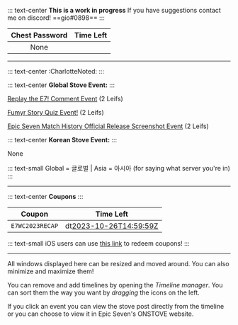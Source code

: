 ::: text-center
**This is a work in progress**
If you have suggestions contact me on discord!
==gio#0898==
:::

|         Chest Password         |                 Time Left                  |
|:------------------------------:|:------------------------------------------:|
|                                      None                                   |

----------------------------------------------------------------------------------------

::: text-center
:CharlotteNoted:
:::

::: text-center
**Global Stove Event:**
:::

[Replay the E7! Comment Event](https://page.onstove.com/epicseven/global/view/9841671) (2 Leifs)

[Fumyr Story Quiz Event!](https://page.onstove.com/epicseven/global/view/9868034) (2 Leifs)

[Epic Seven Match History Official Release Screenshot Event](https://page.onstove.com/epicseven/global/view/9867179) (2 Leifs)

::: text-center
**Korean Stove Event:**
:::


None


::: text-small
Global = 글로벌 | Asia = 아시아 (for saying what server you're in)
:::

----------------------------------------------------------------------------------------

::: text-center
**Coupons**
:::

|            Coupon              |                 Time Left                  |
|:------------------------------:|:------------------------------------------:|
|         `E7WC2023RECAP`        |     dt[2023-10-26T14:59:59Z](Expired)      |

::: text-small
iOS users can use [this link](https://event-epic7.smilegatemegaport.com/coupon) to redeem coupons!
:::

---

All windows displayed here can be resized and moved around. You can also minimize and maximize them!

You can remove and add timelines by opening the *Timeline manager*. You can sort them the way you want by *dragging* the icons on the left.

If you click an event you can view the stove post directly from the timeline or you can choose to view it in Epic Seven's ONSTOVE website.
